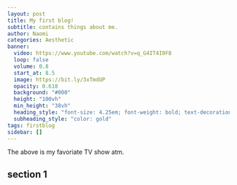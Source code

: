 ```yaml
---
layout: post
title: My first blog!
subtitle: contains things about me.
author: Naomi
categories: Aesthetic
banner:
  video: https://www.youtube.com/watch?v=q_G4IT4I0F8
  loop: false
  volume: 0.8
  start_at: 8.5
  image: https://bit.ly/3xTmdUP
  opacity: 0.618
  background: "#000"
  height: "100vh"
  min_height: "38vh"
  heading_style: "font-size: 4.25em; font-weight: bold; text-decoration: underline"
  subheading_style: "color: gold"
tags: firstblog
sidebar: []
---
```


The above is my favoriate TV show atm. 

## section 1


